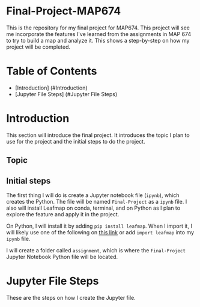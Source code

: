 # Final-Project-MAP674
This is the repository for my final project for MAP674. This project will see me incorporate the features I've learned from the assignments in MAP 674 to try to build a map and analyze it. This shows a step-by-step on how my project will be completed.

# Table of Contents
- [Introduction] (#Introduction)
- [Jupyter File Steps] (#Jupyter File Steps)
# Introduction
This section will introduce the final project. It introduces the topic I plan to use for the project and the initial steps to do the project.
## Topic
## Initial steps
The first thing I will do is create a Jupyter notebook file (`ipynb`), which creates the Python. The file will be named `Final-Project` as a `ipynb` file. I also will install Leafmap on conda, terminal, and on Python as I plan to explore the feature and apply it in the project.

On Python, I will install it by adding `pip install leafmap`. When I import it, I will likely use one of the following on <a href="https://leafmap.org/get-started/">this link</a> or add `import leafmap` into my `ipynb` file.

I will create a folder called `assignment`, which is where the `Final-Project` Jupyter Notebook Python file will be located.

# Jupyter File Steps
These are the steps on how I create the Jupyter file.